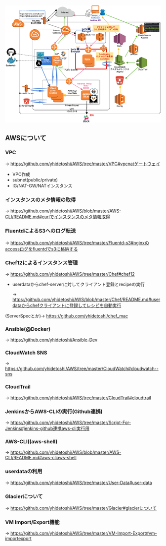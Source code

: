 ![Alt Text](https://github.com/yhidetoshi/Pictures/raw/master/aws/aws-fig991.png)

## AWSについて

### VPC
→ https://github.com/yhidetoshi/AWS/tree/master/VPC#vpcnatゲートウェイ
- VPC作成
 - subnet(public/private)
- IG/NAT-GW/NATインスタンス

### インスタンスのメタ情報の取得 
→ https://github.com/yhidetoshi/AWS/blob/master/AWS-CLI/README.md#curlでインスタンスのメタ情報取得

### FluentdによるS3へのログ転送
→ https://github.com/yhidetoshi/AWS/tree/master/Fluentd-s3#nginxのaccessログをfluentdでs3に格納する

### Chef12によるインスタンス管理
→ https://github.com/yhidetoshi/AWS/tree/master/Chef#chef12

- userdataからchef-serverに対してクライアント登録とrecipeの実行

  → https://github.com/yhidetoshi/AWS/blob/master/Chef/README.md#userdataからchefクライアントに登録してレシピを自動実行

(ServerSpecとか)→ https://github.com/yhidetoshi/chef_mac



### Ansible(@Docker)
→ https://github.com/yhidetoshi/Ansible-Dev

### CloudWatch SNS
→ https://github.com/yhidetoshi/AWS/tree/master/CloudWatch#cloudwatch-︎-sns

### CloudTrail
→ https://github.com/yhidetoshi/AWS/tree/master/CloudTrail#cloudtrail

### JenkinsからAWS-CLIの実行(Github連携)
→ https://github.com/yhidetoshi/AWS/tree/master/Script-For-Jenkins#jenkins-github連携aws-cli実行用

### AWS-CLI((aws-shell)
→ https://github.com/yhidetoshi/AWS/blob/master/AWS-CLI/README.md#aws-cliaws-shell

### userdataの利用
→ https://github.com/yhidetoshi/AWS/tree/master/User-Data#user-data

### Glacierについて
→ https://github.com/yhidetoshi/AWS/tree/master/Glacier#glacierについて

### VM Import/Export機能
→ https://github.com/yhidetoshi/AWS/tree/master/VM-Import-Export#vm-importexport
